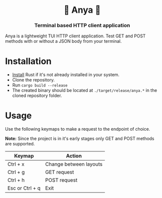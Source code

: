 <div align="center">
    <h1>🍱 Anya 🍱</h1>
    <h3> Terminal based HTTP client application </h3>
</div>

Anya is a lightweight TUI HTTP client application. Test GET and POST methods with or without a JSON body from your terminal.

# Installation

- [Install](https://www.rust-lang.org/tools/install) Rust if it's not already installed in your system.
- Clone the repository.
- Run `cargo build --release`
- The created binary should be located at `./target/release/anya.*` in the cloned repository folder.

# Usage

Use the following keymaps to make a request to the endpoint of choice.

<b>Note:</b> Since the project is in it's early stages only GET and POST methods are supported.

| Keymap | Action |
------|------
| Ctrl + x | Change between layouts
| Ctrl + g | GET request
| Ctrl + h | POST request
| Esc or Ctrl + q | Exit
